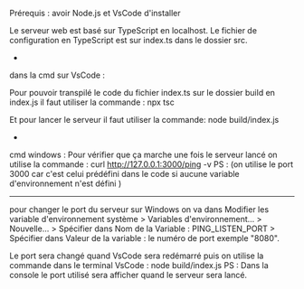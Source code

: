 
Prérequis : avoir Node.js et VsCode d'installer

Le serveur web est basé sur TypeScript en localhost.
Le fichier de configuration en TypeScript est sur index.ts dans le dossier src.

-
dans la cmd sur VsCode :

Pour pouvoir transpilé le code du fichier index.ts sur le dossier build en index.js il faut utiliser la commande : npx tsc

Et pour lancer le serveur il faut utiliser la commande:
node build/index.js

-
cmd windows : 
Pour vérifier que ça marche une fois le serveur lancé on utilise la commande : curl http://127.0.0.1:3000/ping -v 
PS : (on utilise le port 3000 car c'est celui prédéfini dans le code si aucune variable d'environnement n'est défini )


----------------------

pour changer le port du serveur sur Windows on va dans Modifier les variable d'environnement système > Variables d'environnement... > Nouvelle... > Spécifier dans Nom de la Variable : PING_LISTEN_PORT > Spécifier dans Valeur de la variable : le numéro de port exemple "8080".

Le port sera changé quand VsCode sera redémarré puis on utilise la commande dans le terminal VsCode : node build/index.js 
PS : Dans la console le port utilisé sera afficher quand le serveur sera lancé.